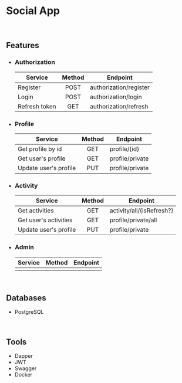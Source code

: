 # Social App

<br>

## Features
* ### Authorization
  | Service               | Method        | Endpoint                  |
  | --------------------- |:-------------:| ------------------------- |
  | Register              | POST          | authorization/register    |
  | Login                 | POST          | authorization/login       |
  | Refresh token         | GET           | authorization/refresh     |
* ### Profile
  | Service               | Method        | Endpoint                  |
  | --------------------- |:-------------:| ------------------------- |
  | Get profile by id     | GET           | profile/{id}              |
  | Get user's profile    | GET           | profile/private           |
  | Update user's profile | PUT           | profile/private           |
* ### Activity
  | Service               | Method        | Endpoint                  |
  | --------------------- |:-------------:| ------------------------- |
  | Get activities        | GET           | activity/all/{isRefresh?} |
  | Get user's activities | GET           | profile/private/all       |
  | Update user's profile | PUT           | profile/private           |
* ### Admin
  | Service               | Method        | Endpoint                  |
  | --------------------- |:-------------:| ------------------------- |
  |                       |               |                           |

<br>

## Databases
 * PostgreSQL

<br>

## Tools
 * Dapper
 * JWT
 * Swagger
 * Docker
